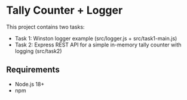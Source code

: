 # Tally Counter + Logger


This project contains two tasks:


- Task 1: Winston logger example (src/logger.js + src/task1-main.js)
- Task 2: Express REST API for a simple in-memory tally counter with logging (src/task2)


## Requirements


- Node.js 18+
- npm
